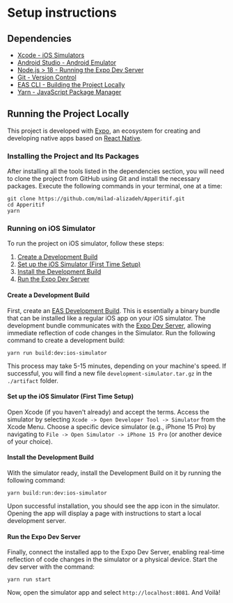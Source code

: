 # Setup instructions

## Dependencies

- [Xcode - iOS Simulators](https://apps.apple.com/us/app/xcode/id497799835?mt=12)
- [Android Studio - Android Emulator](https://developer.android.com/studio)
- [Node.js > 18 - Running the Expo Dev Server](https://formulae.brew.sh/formula/node)
- [Git - Version Control](https://formulae.brew.sh/formula/git)
- [EAS CLI - Building the Project Locally](https://docs.expo.dev/eas-update/getting-started/)
- [Yarn - JavaScript Package Manager](https://formulae.brew.sh/formula/yarn)

## Running the Project Locally

This project is developed with [Expo](https://expo.dev/home), an ecosystem for creating and developing native apps based on [React Native](https://reactnative.dev/).

### Installing the Project and Its Packages

After installing all the tools listed in the dependencies section, you will need to clone the project from GitHub using Git and install the necessary packages. Execute the following commands in your terminal, one at a time:

```
git clone https://github.com/milad-alizadeh/Apperitif.git
cd Apperitif
yarn
```

### Running on iOS Simulator

To run the project on iOS simulator, follow these steps:

1. [Create a Development Build](#create-a-development-build)
2. [Set up the iOS Simulator (First Time Setup)](#setup-ios-simulator-first-time-setup)
3. [Install the Development Build](#install-the-development-build)
4. [Run the Expo Dev Server](#run-expo-dev-server)

#### Create a Development Build

First, create an [EAS Development Build](https://docs.expo.dev/develop/development-builds/create-a-build/). This is essentially a binary bundle that can be installed like a regular iOS app on your iOS simulator. The development bundle communicates with the [Expo Dev Server](https://docs.expo.dev/more/expo-cli/#develop), allowing immediate reflection of code changes in the Simulator. Run the following command to create a development build:

```
yarn run build:dev:ios-simulator
```

This process may take 5-15 minutes, depending on your machine's speed. If successful, you will find a new file `development-simulator.tar.gz` in the `./artifact` folder.

#### Set up the iOS Simulator (First Time Setup)

Open Xcode (if you haven't already) and accept the terms. Access the simulator by selecting `Xcode -> Open Developer Tool -> Simulator` from the Xcode Menu. Choose a specific device simulator (e.g., iPhone 15 Pro) by navigating to `File -> Open Simulator -> iPhone 15 Pro` (or another device of your choice).

#### Install the Development Build

With the simulator ready, install the Development Build on it by running the following command:

```
yarn build:run:dev:ios-simulator
```

Upon successful installation, you should see the app icon in the simulator. Opening the app will display a page with instructions to start a local development server.

#### Run the Expo Dev Server

Finally, connect the installed app to the Expo Dev Server, enabling real-time reflection of code changes in the simulator or a physical device. Start the dev server with the command:

```
yarn run start
```

Now, open the simulator app and select `http://localhost:8081`. And Voilà!
